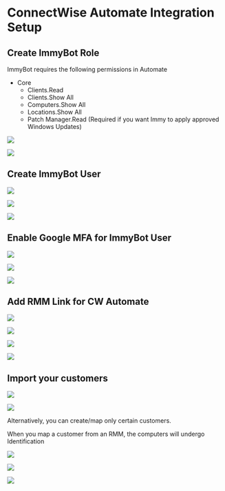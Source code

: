 # ConnectWise Automate Integration Setup

## Create ImmyBot Role
ImmyBot requires the following permissions in Automate

- Core
  - Clients.Read
  - Clients.Show All
  - Computers.Show All
  - Locations.Show All
  - Patch Manager.Read (Required if you want Immy to apply approved Windows Updates)
  
![](../.vuepress/images/2021-03-23-15-18-39.png)

![](../.vuepress/images/2021-03-23-15-19-31.png)

## Create ImmyBot User
![](../.vuepress/images/2021-03-23-16-14-24.png)

![](../.vuepress/images/2021-03-23-16-19-01.png)

![](../.vuepress/images/2021-03-23-16-30-41.png)

## Enable Google MFA for ImmyBot User

![](../.vuepress/images/2021-03-23-18-35-49.png)

![](../.vuepress/images/2021-03-23-18-35-28.png)

![](../.vuepress/images/2021-03-23-18-39-00.png)

## Add RMM Link for CW Automate

![](../.vuepress/images/2021-03-23-15-05-59.png)

![](../.vuepress/images/2021-03-23-18-59-10.png)

![](../.vuepress/images/2021-03-23-19-00-04.png)

![](../.vuepress/images/2021-03-23-18-59-44.png)

## Import your customers

![](../.vuepress/images/2021-03-23-18-57-19.png)

![](../.vuepress/images/2021-03-23-19-01-36.png)

Alternatively, you can create/map only certain customers.

When you map a customer from an RMM, the computers will undergo Identification

![](../.vuepress/images/2021-03-23-19-03-33.png)

![](../.vuepress/images/2021-03-23-19-06-55.png)

![](../.vuepress/images/2021-03-23-19-08-30.png)
